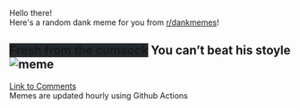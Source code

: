 Hello there! <br>Here's a random dank meme for you from [r/dankmemes](https://reddit.com/r/dankmemes)!<br>
## <span style="background-color: #24292e">Fresh from the cumsock</span> You can’t beat his stoyle<br>![meme](https://i.redd.it/hm0mk2ktewd51.jpg)<br>
[Link to Comments](https://reddit.com/r/dankmemes/comments/i0d6wz/you_cant_beat_his_stoyle/)<br>
Memes are updated hourly using Github Actions